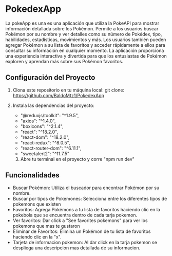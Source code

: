# PokedexApp

La pokeApp es una es una aplicación que utiliza la PokeAPI para mostrar información detallada sobre los Pokémon. Permite a los usuarios buscar Pokémon por su nombre y ver detalles como su número de Pokédex, tipo, habilidades, estadísticas, movimientos y más. Los usuarios también pueden agregar Pokémon a su lista de favoritos y acceder rápidamente a ellos para consultar su información en cualquier momento. La aplicación proporciona una experiencia interactiva y divertida para que los entusiastas de Pokémon exploren y aprendan más sobre sus Pokémon favoritos.

## Configuración del Proyecto

1. Clona este repositorio en tu máquina local: git clone: https://github.com/BaldoMtz1/PokedexApp
2. Instala las dependencias del proyecto: 
   
   - "@reduxjs/toolkit": "^1.9.5",
   - "axios": "^1.4.0",
   - "boxicons": "^2.1.4",
   - "react": "^18.2.0",
   - "react-dom": "^18.2.0",
   - "react-redux": "^8.0.5",
   - "react-router-dom": "^6.11.1",
   - "sweetalert2": "^11.7.5"
   
   3. Abre tu terminal en el proyecto y corre "npm run dev"
   
## Funcionalidades

- Buscar Pokémon: Utiliza el buscador para encontrar Pokémon por su nombre.
- Buscar por tipos de Pokemones: Selecciona entre los diferentes tipos de pokemons que existen
- Favoritos: Agrega Pokémons a tu lista de favoritos haciendo clic en la pokebola que se encuentra dentro de cada tarja pokemon.
- Ver favoritos: Dar click a "See favorites pokemons" para ver los pokemons que mas te gustaron
- Eliminar de Favoritos: Elimina un Pokémon de tu lista de favoritos haciendo clic en la "x".
- Tarjeta de informacion pokemon: Al dar click en la tarja pokemon se despliega una descripcion mas detallada de su informacion. 
